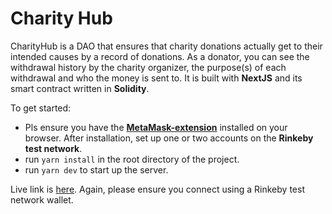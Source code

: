 # Charity Hub

CharityHub is a DAO that ensures that charity donations actually get to their intended causes by a record of donations. As a donator, you can see the withdrawal history by the charity organizer, the purpose(s) of each withdrawal and who the money is sent to. It is built with **NextJS** and its smart contract written in **Solidity**. 

To get started:
- Pls ensure you have the **[MetaMask-extension](https://chrome.google.com/webstore/detail/metamask/nkbihfbeogaeaoehlefnkodbefgpgknn?hl=en)** installed on your browser. After installation, set up one or two accounts on the **Rinkeby test network**.
- run `yarn install` in the root directory of the project.
- run `yarn dev` to start up the server.

Live link is [here](https://charity-hub.vercel.app/). Again, please ensure you connect using a Rinkeby test network wallet.


